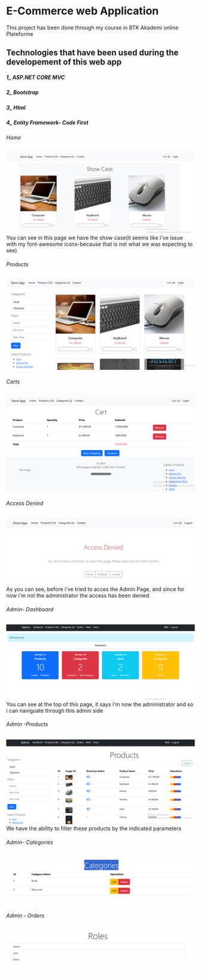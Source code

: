 # E-Commerce web Application
This project has been done through my course in BTK Akademi online Plateforme

## Technologies that have been used during the developement of this web app

#####  1_ ASP.NET CORE MVC 
##### 2_ Bootstrap
##### 3_ Html
##### 4_ Entity Framework- Code First

###### Home
![Home Page](./ScreenShoots/store-home.PNG)
You can see in this page we have the show case(it seems like i've issue with my font-awesome icons-because that is not what we was expecting to see)
###### Products
![Products](./ScreenShoots/stroe_products.PNG)
###### Carts
![Cart Page](/ScreenShoots/store-cart.PNG)
###### Access Denied
![Access denied](/ScreenShoots/store-denied-access.PNG)
As you can see, before i've tried to acces the Admin Page, and since for now i'm not the administrator the access has been denied
###### Admin- Dashboard
![Dashboard](/ScreenShoots/store-dashboard.PNG)
You can see at the top of this page, it says i'm now the administrator and so i can naviguate through this admin side
###### Admin -Products
![Products](/ScreenShoots/store-admin-products.PNG)
We have the ability to filter these products by the indicated parameters
###### Admin- Categories
![categories](/ScreenShoots/store-admin-categories.PNG)
###### Admin - Orders
![Orders](/ScreenShoots/store-admin-roles.PNG)



